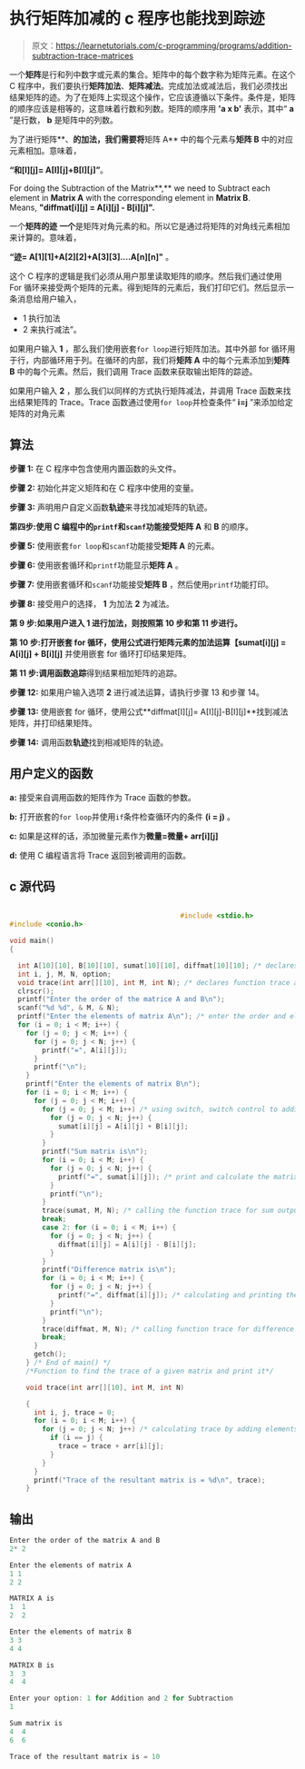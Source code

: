 # 执行矩阵加减的 c 程序也能找到踪迹

> 原文：<https://learnetutorials.com/c-programming/programs/addition-subtraction-trace-matrices>

一个**矩阵**是行和列中数字或元素的集合。矩阵中的每个数字称为矩阵元素。在这个 C 程序中，我们要执行**矩阵加法**、**矩阵减法**。完成加法或减法后，我们必须找出结果矩阵的迹。为了在矩阵上实现这个操作，它应该遵循以下条件。条件是，矩阵的顺序应该是相等的，这意味着行数和列数。矩阵的顺序用 **'a x b'** 表示，其中“ **a** ”是行数， **b** 是矩阵中的列数。

为了进行矩阵**、**的加法，我们需要将**矩阵 A** 中的每个元素与**矩阵 B** 中的对应元素相加。意味着，

**“和[I][j]= A[I][j]+B[I][j]”**。

For doing the Subtraction of the Matrix**,** we need to Subtract each element in **Matrix A** with the corresponding element in **Matrix B**. Means, **"diffmat[i][j] = A[i][j] - B[i][j]".**

一个**矩阵的迹** **一个**是矩阵对角元素的和。所以它是通过将矩阵的对角线元素相加来计算的。意味着，

**“迹= A[1][1]+A[2][2]+A[3][3]....A[n][n]"** 。

这个 C 程序的逻辑是我们必须从用户那里读取矩阵的顺序。然后我们通过使用 For 循环来接受两个矩阵的元素。得到矩阵的元素后，我们打印它们。然后显示一条消息给用户输入，

*   1 执行加法
*   2 来执行减法”。

如果用户输入 **1** ，那么我们使用嵌套`for loop`进行矩阵加法。其中外部 for 循环用于行，内部循环用于列。在循环的内部，我们将**矩阵 A** 中的每个元素添加到**矩阵 B** 中的每个元素。然后，我们调用 Trace 函数来获取输出矩阵的踪迹。

如果用户输入 **2** ，那么我们以同样的方式执行矩阵减法，并调用 Trace 函数来找出结果矩阵的 Trace。Trace 函数通过使用`for loop`并检查条件“ **i=j** ”来添加给定矩阵的对角元素

## 算法

**步骤 1:** 在 C 程序中包含使用内置函数的头文件。

**步骤 2:** 初始化并定义矩阵和在 C 程序中使用的变量。

**步骤 3:** 声明用户自定义函数**轨迹**来寻找加减矩阵的轨迹。

**第四步:**使用 C 编程中的`printf`和`scanf`功能接受**矩阵 A** 和 **B** 的顺序。

**步骤 5:** 使用嵌套`for loop`和`scanf`功能接受**矩阵 A** 的元素。

**步骤 6:** 使用嵌套循环和`printf`功能显示**矩阵 A** 。

**步骤 7:** 使用嵌套循环和`scanf`功能接受**矩阵 B** ，然后使用`printf`功能打印。

**步骤 8:** 接受用户的选择， **1** 为加法 **2** 为减法。

**第 9 步:**如果用户进入 **1** 进行加法，则按照第 10 步**和第 11 步进行。**

**第 10 步:**打开嵌套 for 循环，使用公式**进行矩阵元素的加法运算【sumat[i][j] = A[i][j] + B[i][j]** 并使用嵌套 for 循环打印结果矩阵。

**第 11 步:**调用函数**追踪**得到结果相加矩阵的追踪。

**步骤 12:** 如果用户输入选项 **2** 进行减法运算，请执行步骤 13 和步骤 14。

**步骤 13:** 使用嵌套 for 循环，使用公式**diffmat[I][j]= A[I][j]-B[I][j]**找到减法矩阵，并打印结果矩阵。

**步骤 14:** 调用函数**轨迹**找到相减矩阵的轨迹。

## 用户定义的函数

**a:** 接受来自调用函数的矩阵作为 Trace 函数的参数。

**b:** 打开嵌套的`for loop`并使用`if`条件检查循环内的条件 **(i = j)** 。

**c:** 如果是这样的话，添加微量元素作为**微量=微量+ arr[i][j]**

**d:** 使用 C 编程语言将 Trace 返回到被调用的函数。

## c 源代码

```c

                                          #include <stdio.h>
#include <conio.h>

void main()
{

  int A[10][10], B[10][10], sumat[10][10], diffmat[10][10]; /* declares matrix sum and difference as integers  */
  int i, j, M, N, option;
  void trace(int arr[][10], int M, int N); /* declares function trace as void */
  clrscr();
  printf("Enter the order of the matrice A and B\n");
  scanf("%d %d", & M, & N);
  printf("Enter the elements of matrix A\n"); /* enter the order and elements of two matrices */
  for (i = 0; i < M; i++) {
    for (j = 0; j < M; i++) {
      for (j = 0; j < N; j++) {
        printf("=", A[i][j]);
      }
      printf("\n");
    }
    printf("Enter the elements of matrix B\n");
    for (i = 0; i < M; i++) {
      for (j = 0; j < M; i++) {
        for (j = 0; j < M; i++) /* using switch, switch control to addition or multiplication case */ {
          for (j = 0; j < N; j++) {
            sumat[i][j] = A[i][j] + B[i][j];
          }
        }
        printf("Sum matrix is\n");
        for (i = 0; i < M; i++) {
          for (j = 0; j < N; j++) {
            printf("=", sumat[i][j]); /* print and calculate the matrix sum */
          }
          printf("\n");
        }
        trace(sumat, M, N); /* calling the function trace for sum output */
        break;
        case 2: for (i = 0; i < M; i++) {
          for (j = 0; j < N; j++) {
            diffmat[i][j] = A[i][j] - B[i][j];
          }
        }
        printf("Difference matrix is\n");
        for (i = 0; i < M; i++) {
          for (j = 0; j < N; j++) {
            printf("=", diffmat[i][j]); /* calculating and printing the difference of the matrix */
          }
          printf("\n");
        }
        trace(diffmat, M, N); /* calling function trace for difference output */
        break;
      }
      getch();
    } /* End of main() */
    /*Function to find the trace of a given matrix and print it*/

    void trace(int arr[][10], int M, int N)

    {
      int i, j, trace = 0;
      for (i = 0; i < M; i++) {
        for (j = 0; j < N; j++) /* calculating trace by adding elements that match i=j as we discussed in logic of program */ {
          if (i == j) {
            trace = trace + arr[i][j];
          }
        }
      }
      printf("Trace of the resultant matrix is = %d\n", trace);
    }

```

## 输出

```c
Enter the order of the matrix A and B
2* 2

Enter the elements of matrix A
1 1
2 2

MATRIX A is
1  1
2  2

Enter the elements of matrix B
3 3
4 4

MATRIX B is
3  3
4  4

Enter your option: 1 for Addition and 2 for Subtraction
1

Sum matrix is
4  4
6  6

Trace of the resultant matrix is = 10
```